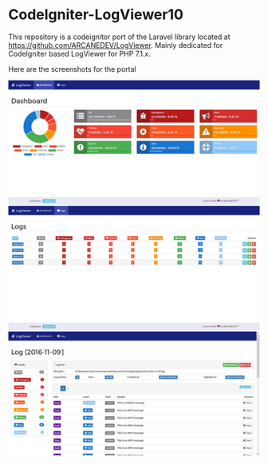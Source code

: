 # CodeIgniter-LogViewer10

This repository is a codeignitor port of the Laravel library located at https://github.com/ARCANEDEV/LogViewer. Mainly dedicated for CodeIgniter based LogViewer for PHP 7.1.x.

Here are the screenshots for the portal

![Screenshot](https://github.com/dineshkummarc/CodeIgniter-LogViewer10/blob/master/1-dashboard.jpg)
![Screenshot](https://github.com/dineshkummarc/CodeIgniter-LogViewer10/blob/master/2-logs-list.jpg)
![Screenshot](https://github.com/dineshkummarc/CodeIgniter-LogViewer10/blob/master/3-single-log.jpg)
